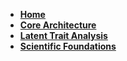 *   [**Home**](/)
*   [**Core Architecture**](architecture.md)
*   [**Latent Trait Analysis**](latent-traits.md)
*   [**Scientific Foundations**](scientific-foundations.md)
